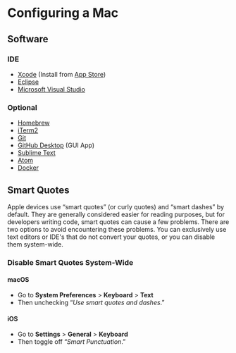 # Configuring a Mac

## Software
### IDE
* [Xcode](https://developer.apple.com/xcode/) (Install from [App Store](https://apps.apple.com/us/app/xcode/id497799835?mt=12))
* [Eclipse](https://www.eclipse.org/eclipseide/)
* [Microsoft Visual Studio](https://code.visualstudio.com/)

### Optional
* [Homebrew](https://brew.sh/)
* [iTerm2](https://iterm2.com/)
* [Git](http://git-scm.com/download/mac)
* [GitHub Desktop](https:///mac.github.com/) (GUI App) 
* [Sublime Text](https://www.sublimetext.com/)
* [Atom](https://atom.io/)
* [Docker](https://www.docker.com/)


## Smart Quotes
Apple devices use “smart quotes” (or curly quotes) and “smart dashes” by default. They are generally considered easier for reading purposes, but for developers writing code, smart quotes can cause a few problems. There are two options to avoid encountering these problems. You can exclusively use text editors or IDE's that do not convert your quotes, or you can disable them system-wide.

### Disable Smart Quotes System-Wide
#### macOS
* Go to **System Preferences** > **Keyboard** > **Text**
* Then unchecking “*Use smart quotes and dashes*.”

#### iOS
* Go to **Settings** > **General** > **Keyboard**
* Then toggle off “*Smart Punctuation*.”